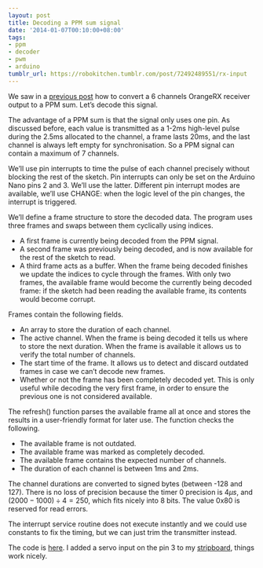 ```yaml
---
layout: post
title: Decoding a PPM sum signal
date: '2014-01-07T00:10:00+08:00'
tags:
- ppm
- decoder
- pwm
- arduino
tumblr_url: https://robokitchen.tumblr.com/post/72492489551/rx-input
---
```

We saw in a [previous post](http://robokitchen.tumblr.com/post/65192427388/ppm-sum-stripboard-experiments) how to convert a 6 channels OrangeRX receiver output to a PPM sum. Let’s decode this signal.

The advantage of a PPM sum is that the signal only uses one pin. As discussed before, each value is transmitted as a 1-2ms high-level pulse during the 2.5ms allocated to the channel, a frame lasts 20ms, and the last channel is always left empty for synchronisation. So a PPM signal can contain a maximum of 7 channels.

We’ll use pin interrupts to time the pulse of each channel precisely without blocking the rest of the sketch. Pin interrupts can only be set on the Arduino Nano pins 2 and 3. We’ll use the latter. Different pin interrupt modes are available, we’ll use CHANGE: when the logic level of the pin changes, the interrupt is triggered.

We’ll define a frame structure to store the decoded data. The program uses three frames and swaps between them cyclically using indices.

- A first frame is currently being decoded from the PPM signal.
- A second frame was previously being decoded, and is now available for the rest of the sketch to read.
- A third frame acts as a buffer. When the frame being decoded finishes we update the indices to cycle through the frames. With only two frames, the available frame would become the currently being decoded frame: if the sketch had been reading the available frame, its contents would become corrupt.

Frames contain the following fields.

- An array to store the duration of each channel.
- The active channel. When the frame is being decoded it tells us where to store the next duration. When the frame is available it allows us to verify the total number of channels.
- The start time of the frame. It allows us to detect and discard outdated frames in case we can’t decode new frames.
- Whether or not the frame has been completely decoded yet. This is only useful while decoding the very first frame, in order to ensure the previous one is not considered available.

The refresh() function parses the available frame all at once and stores the results in a user-friendly format for later use. The function checks the following.

- The available frame is not outdated.
- The available frame was marked as completely decoded.
- The available frame contains the expected number of channels.
- The duration of each channel is between 1ms and 2ms.

The channel durations are converted to signed bytes (between -128 and 127). There is no loss of precision because the timer 0 precision is $4\mu s$, and $(2000-1000) \div 4 = 250$, which fits nicely into 8 bits. The value 0x80 is reserved for read errors.

The interrupt service routine does not execute instantly and we could use constants to fix the timing, but we can just trim the transmitter instead.

The code is [here](https://github.com/marcv81/robokitchen/tree/a32614a492ecde217b623cacdd636e1becf3cfdd/sketches/RXTest). I added a servo input on the pin 3 to my [stripboard](http://robokitchen.tumblr.com/post/72379908472/i-made-a-stripboard-to-replace-the-breadboard-in), things work nicely.

